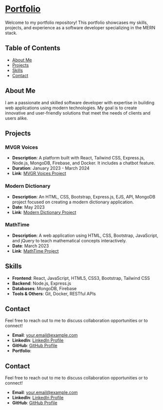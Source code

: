 # [Portfolio]([https://kalyani179.github.io/portfolio/])

Welcome to my portfolio repository! This portfolio showcases my skills, projects, and experience as a software developer specializing in the MERN stack.

## Table of Contents
- [About Me](#about-me)
- [Projects](#projects)
- [Skills](#skills)
- [Contact](#contact)

## About Me
I am a passionate and skilled software developer with expertise in building web applications using modern technologies. My goal is to create innovative and user-friendly solutions that meet the needs of clients and users alike.

## Projects

### MVGR Voices
- **Description**: A platform built with React, Tailwind CSS, Express.js, Node.js, MongoDB, Firebase, and Docker. It includes a chatbot feature.
- **Duration**: January 2023 - March 2024
- **Link**: [MVGR Voices Project](https://example.com)

### Modern Dictionary
- **Description**: An HTML, CSS, Bootstrap, Express.js, EJS, API, MongoDB project focused on creating a modern dictionary application.
- **Date**: May 2023
- **Link**: [Modern Dictionary Project](https://example.com)

### MathTime
- **Description**: A web application using HTML, CSS, Bootstrap, JavaScript, and jQuery to teach mathematical concepts interactively.
- **Date**: March 2023
- **Link**: [MathTime Project](https://example.com)

## Skills
- **Frontend**: React, JavaScript, HTML5, CSS3, Bootstrap, Tailwind CSS
- **Backend**: Node.js, Express.js
- **Databases**: MongoDB, Firebase
- **Tools & Others**: Git, Docker, RESTful APIs

## Contact
Feel free to reach out to me to discuss collaboration opportunities or to connect!
- **Email**: your.email@example.com
- **LinkedIn**: [LinkedIn Profile](https://www.linkedin.com/in/yourprofile)
- **GitHub**: [GitHub Profile](https://github.com/yourusername)
- **Portfolio**: 


## Contact
Feel free to reach out to me to discuss collaboration opportunities or to connect!
- **Email**: your.email@example.com
- **LinkedIn**: [LinkedIn Profile](https://www.linkedin.com/in/yourprofile)
- **GitHub**: [GitHub Profile](https://github.com/yourusername)
